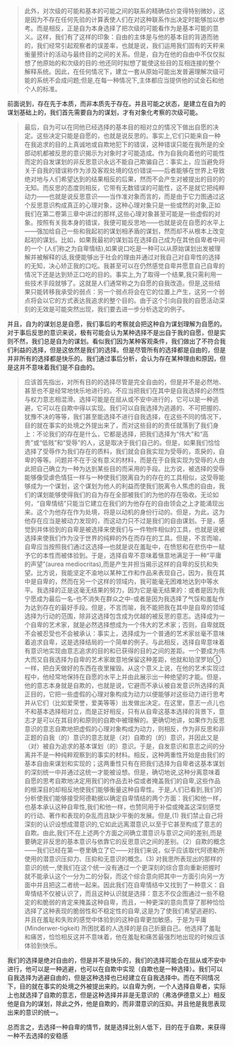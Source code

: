 <blockquote data-pid="WtFO8IFN">此外，对次级的可能和基本的可能之间的联系的精确估价变得特别微妙，这是因为不存在任何先验的计算表使人们在对这种联系作出决定时能够加以参考。而是相反，正是自为本身选择了把次级的可能看作为是基本可能的意义。这样，我们有了这样的印象：自由的主体是与他的基本目的背道而驰的，我们经常引起观察者的误差率，也就是说，我们运用我们固有的天秤来衡量预计的活动与最终目的之间的关系。但是，自为在他的自由中不仅仅拟想了他原始的和次级的目的:他还同时拟想了能使这些目的互相连接的整个解释系统。因此，在任何情况下，建立一套从原始可能出发普遍理解次级可能的系统不会成问题;但是,在每一种情况下,主体都应当提供他的试金石和他个人的标准。</blockquote><p data-pid="G1JXV8dm">前面说到，存在先于本质，而非本质先于存在。并且可能之状态，是建立在自为的谋划基础上的，我们首先需要自为的谋划，才有对象化考察的次级可能。</p><blockquote data-pid="sfXRfkXk">最后，自为可以在同他已经选择的基本目的相对立的情况下做出自愿的决定。这些决定只能是自愿的，也就是说反思的。事实上,它们只能来自一种在我追求的目的上真诚地或自欺地犯下的错误，这种错误只能在我所是的全部动机都被反思的意识揭示为对象时才可能造成。作为自我向着他的可能性而定的自发谋划的非反思意识永远不能自己欺骗自己：事实上，应当避免将关于自我的错误称作为涉及客观处境的估价错误——后者能够在世界上导致绝对地与人们希望达到的结果相反的后果，然而不会产生对被提出的目的的无知。而反思的态度则相反，它带有无数错误的可能性，这不是就它把纯粹动力——也就是说反思意识——当作准对象而言的，而是由于它力图通过这个反思意识构成真正的心理对象，这种心理对象只是一些或然的对象,正如我们在第二卷第三章中讲过的那样,这些心理对象甚至可能是一些虚假的对象。按照有关我本身的错误，我便可能反思地——也就是说在自愿的水平上——强加给自己一些和我起初的谋划相矛盾的谋划，然而却不从根本上改变起初的谋划。比如，如果我最初的谋划旨在选择自己成为在其他自卑者中间的一个 (人们称之为自卑情结),如果说口吃是一种可以从原始谋划出发被理解并被解释的话,我便能够出于社会的理由并通过对我自己对自卑性的选择的无知，决心矫正我的口吃。我甚至可以在仍然感觉自卑并愿意自己自卑的情况下还是达到矫正口吃的目的。事实上,为了取得一个结果,我只需利用一些技术手段就够了。这就是人们通常称之为自愿的自我改造。但是,这些结果只能转移我承受的弱点：另一个弱点将会在它的位置上产生，这另一个弱点将会以它的方式表达我追求的整个目的。由于这个引向自我的自愿活动深刻的无效是可能突然出现，我们要去进一步分析选定的例子。</blockquote><p data-pid="XhsUUWZd">并且，自为的谋划总是自愿，我们事后的考察就会把这种自为谋划理解为自愿的。对于事后反思的意识来说，极有可能会认为某种选择不是出自于我的自愿，但是实则不然，我们总是自为的谋划。看似我们因为某种客观条件，我们做出了不符合我们利益的选择，但是这依然是我们的选择。但是尽管所有的选择都是自由的，但是并非所有的选择都是快乐的。我们通过事后分析，会认为存在某种理由和原因，但是这并不意味着我们是不自由的。</p><blockquote data-pid="chgLS99T">应该首先指出，对所有目的的选择尽管是完全自由的，但是并不是必然地、甚至也不是经常地快乐地进行的。不应当把我们在其中是自我选择的必然性与权力意志相混滑。选择可能是在屈从或不安中进行的，它可以是一种逃避，它可以在自欺中得以实现。我们可以自我选择为逃遁的、不可把握的、犹豫不决的等等，我们甚至能选择不进行自我选择，在这些不同的情况下，目的就在事实的处境之外提出来了，而对这些目的的责任就落到了我们身上：不论我们的存在是什么，它都是选择，把我们选择为“伟大”和“高贵”或“低贱”和“受辱”的人，这是取决于我们自己的。但是，如果我们恰恰选择了受辱作为我们存在的质料，我们就会自我实现为受辱的，乖戾的，自卑的等等。问题并不在于没有意义的材料，而是在于自我实现为受辱的人由此把自己确立为一种为达到某些目的而采用的手段。比方说，被选择的受辱能够像受虐色情狂一样与一种使我们脱离自为的存在的工具相似，这受辱能够成为一个谋划，这个谋划为他人的利益而使我们脱离令人焦虑的自由，我们的谋划能够使得我们的自为存在全部被我们的为他的存在吸收。无论如何，“自卑情结”只能当它建立在我们的为他存在的自由领会之上才能涌现出来。这个为他存在作为处境，将是以动机的身份行动的。但是，为此，这为他存在应当是被动力发现的，而这动力只不过是我们的自由谋划。于是，感觉到并体验到的自卑是被选择来使我们与一件物件相似的工具，也就是说被选择来使我们作为没于世界的纯粹的外在而存在的工具。但是，不言而喻，自卑应当按照我们通过这选择—也就是说在羞耻中，在愤怒和在悲伤中一赋予它的本性而被体验到。于是，选择自卑不意味着惬意地满足于一种“平庸的声望”(aurea mediocritas),而是产生并担当揭示这样的自卑的反抗和失望。比方说，我能坚定不渝地以某种工作和作品来表现自己，因为，我在其中是自卑的，然而在另一个这样的领域内，我可能毫无困难地达到中等水平。我选择的正是这毫无结果的努力，因为它是毫无结果的：或者是因为我宁愿成为最后一名-也不消失在群众之中-或者是因为我选择了气馁和羞耻作为达到存在的最好手段。但是，不言而喻，我不能把我在其中是自卑的领域选择为行动的范围，除非这选择包含成为优越的被反思的意志。选择成为一个自卑的艺术家，就是必然选择想成为一个伟大的艺术家；否则，自卑就既不会被忍受也不会被承认：事实上，选择成为一个普通的艺术家丝毫不意味着追求自卑，这是选择结局的一个简单的例子。与此相反，选择自卑意味着有意识地实现由意志追求的目的和已获得的目的之间的差距。一个要成为伟大而又自我选择为自卑的艺术家故意地保留这种差距，他就和珀涅罗珀①一样，把白天做好的东西在夜里摧毁。从这个意义上说，在他的艺术实现过程中，他经常地保持在自愿的水平上并由此展示出一种绝望的才能。但是，他的意志本身就是自欺的，也就是说，它避而不承认被自发意识所选择的真正目的，它把一些虚假的心理对象构成为动力以便能够对这些动力进行思考并从它们（比如爱荣誉，爱美等等）出发做出决定。在这里，意志一点儿也不和基本选择相对立，而是正好相反，只有从自卑这基本选择的背景下，意志才是可以在其目的和原则的自欺中被理解的。更确切地讲，如果作为反思意识的意志自欺地把虚假的心理对象构成为动力，则相反，作为非反思和非正题的自我（的）意识的意志就是（对）自欺的（的）意识，并因此又是（对）被自为追求的基本谋划（的）意识。于是，自发意识和意志之间的分离并不是一种纯粹观察到的事实的材料。相反，这种两重性开始是由我们的基本自由来谋划和实现的；这两重性只有在把我们选择为自卑者这基本谋划的深刻统一中并通过这统一才能被设想。但是，确切地说,这种分离意味着自愿的思考自欺地决定用我们的作品去补偿或者掩盖我们的自卑,这些作品的根深目的却相反地使我们能够衡量这种自卑性。于是,人们已看到,我们的分析使我们能够接受阿德勒据以确定自卑情结的两个方面：我们和他一样，也基本承认这种自卑性,我们和他一样，也赞同用于补偿或掩盖这深刻感觉的行动、著作和表现的杂乱而且缺少平衡的发展。但是,(1) 我们禁止自己将深刻的认识设想成潜意识的,它如此远离潜意识,以至于它甚至构成了意志的自欺。由此,我们不在上述两个方面之间确立潜意识与意识之间的差别,而是要确定非反思的基本意识与依靠它的反思意识之间的差别。（2）自欺的概念——我们已经在第一卷里确立了它——对我们来说，似乎应该取代阿德勒所使用的潜意识压抑力、压抑和无意识的概念。(3) 对我思所表现出的那样的意识的统一,使我们在这个统一没有通过一个更深刻的综合意向重新把握时就不能承认这个一分为二的分裂，而这个综合意向把其中一方面引向另一方面中并且把这二者统一起来。因此我们在自卑情结中又找到了一种意义：自卑情结不仅被认识了，而且这种认识就是选择：意志不仅企图通过一些不稳定的和脆弱的肯定来掩盖这种自卑，而且，一种更深的意向贯穿了那种恰恰选择了这种表现的脆弱性和不稳定性的自卑,这是为了使我们希望逃避的、并且在羞耻和失败的感觉中体验到的这种自卑更加敏感。于是为平庸 (Minderwer-tigkeit) 所困扰着的人选择的是自己折磨自己。他选择了羞耻和痛苦，恰恰相反这并不意味着，他在羞耻和痛苦最强烈地出现的时候应该体验到快乐。</blockquote><p data-pid="p-p6Gecy">我们的选择是绝对自由的，但是并不是快乐的，我们的选择可能会在屈从或不安中进行，他可以是一种逃避，也可以在自欺中实现（自欺也是一种选择）。我们可以自我选择为逃避自由的，但是这种选择也已经建立在自我选择中。而在不同情况下，目的就在事实的处境之外被提出来的。以自卑为例，一个人选择自卑者，实际上也就选择了自欺的意志，但是这种选择并非是无意识的（弗洛伊德意义上）相反他是自为的谋划，除此之外，他是自欺的，而非潜意识的压抑。并且他是我思表现出来的意识的统一。</p><p data-pid="5NjvSuvV">总而言之，去选择一种自卑的情节，就是选择比别人低下，目的在于自欺，来获得一种不去选择的安稳感</p><p></p>